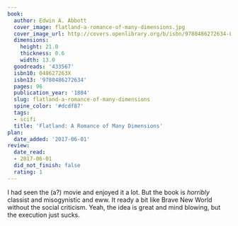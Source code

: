 ```yaml
---
book:
  author: Edwin A. Abbott
  cover_image: flatland-a-romance-of-many-dimensions.jpg
  cover_image_url: http://covers.openlibrary.org/b/isbn/9780486272634-L.jpg
  dimensions:
    height: 21.0
    thickness: 0.6
    width: 13.0
  goodreads: '433567'
  isbn10: 048627263X
  isbn13: '9780486272634'
  pages: 96
  publication_year: '1884'
  slug: flatland-a-romance-of-many-dimensions
  spine_color: '#dcdf87'
  tags:
  - scifi
  title: 'Flatland: A Romance of Many Dimensions'
plan:
  date_added: '2017-06-01'
review:
  date_read:
  - 2017-06-01
  did_not_finish: false
  rating: 1
---
```


I had seen the (a?) movie and enjoyed it a lot. But the book is *horribly* classist and misogynistic and eww. It ready a bit like Brave New World without the social criticism. Yeah, the idea is great and mind blowing, but the execution just sucks.
